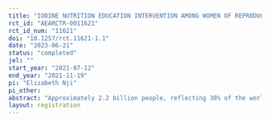 ```yaml
---
title: "IODINE NUTRITION EDUCATION INTERVENTION AMONG WOMEN OF REPRODUCTIVE AGE IN CROSS RIVER STATE, NIGERIA"
rct_id: "AEARCTR-0011621"
rct_id_num: "11621"
doi: "10.1257/rct.11621-1.1"
date: "2023-06-21"
status: "completed"
jel: ""
start_year: "2021-07-12"
end_year: "2021-11-19"
pi: "Elizabeth Nji"
pi_other:
abstract: "Approximately 2.2 billion people, reflecting 38% of the world's population, live in areas with iodine deficiency. Iodine deficiency disorders (IDDs) is the worlds’ leading cause of preventable brain damage and mental retardation. Knowledge about Iodine nutrition benefits and iodine deficiency disorders is an important tool in reducing the current indices of IDDs. This study thus assessed the effect of iodine nutrition education intervention among women of reproductive age in Obudu and Obanliku LGAs of Cross River State, Nigeria. Cluster-randomized controlled trial study design was employed for the study. Pocock’s formula was used to arrive at a sample size of 480. Iodized salt coverage at the household level and urinary iodine concentration (UIC) levels in a sub-set of the sample were also determined. Majority of participants 204(42.5%) were aged 25-34, most 332(69.2%) were married and while 181() had secondary education, 183() had tertiary level education. The characteristics of both groups were similar at baseline. Majority of respondents in the intervention group 134(55.8%) and the control group 125(52.1%) had marginally good knowledge score of iodine nutrition at Baseline. After the intervention there was a 42.9% increase in good knowledge in the intervention group while only a 1.6% increase was observed in the control group. Effect of nutrition intervention on knowledge of iodine nutrition benefits was statistically significant t (239) = 18.149, p < 0.001. Baseline Knowledge of iodine deficiency disorders was predominantly poor among both groups as only 25.8% in the control group and 21.3% in the intervention group had good knowledge scores. After the intervention, there was a 67.9% increase in the proportion of participants with good knowledge in the intervention group. The effect of the intervention was found to be statistically significant t (239) = 18.149, p < 0.001. At baseline also, the same proportion of participants across both groups 171(71.3%) had overall good practice scores regarding the use of iodized salt. After the nutrition education intervention, there was considerable increase in good practice score for participants in the intervention group by 22% while the control group saw a slight increase by 4.5%, the effect of the intervention on practice was however, statistically significant t (239) = 7.69, p < 0.001. Iodized salt coverage of the study area was 76.2% which is below the acceptable threshold of 90% and so poses a potential risk for iodine deficiency in the study area. Urinary Iodine concentration levels in the sub-set tested indicated that majority of the women 110(45.8%) had had mild deficiency and 15(6.3%) had moderate deficiency while 105(43.8%) had optimal UIC levels. In conclusion, this study demonstrated the effectiveness of nutrition education intervention on both outcome variables (knowledge and practice) and recommends that targeted iodine nutrition education should be carried out for women of reproductive age as well as health workers across various settings to reduce the incidence and future consequences of iodine deficiency disorders in Nigeria."
layout: registration
---
```


